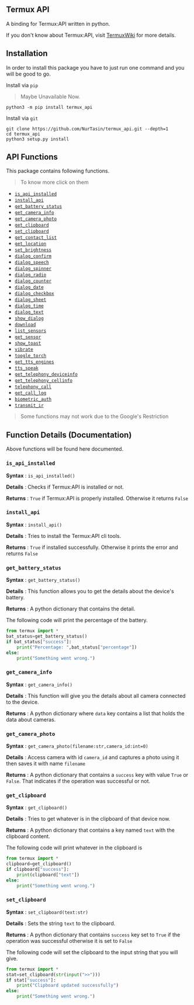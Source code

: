 ## Termux API

A binding for Termux:API written in python.

If you don't know about Termux:API, visit [TermuxWiki](https://wiki.termux.com/wiki/Termux:API) for more details.

## Installation
In order to install this package you have to just run one command and you will be good to go.

Install via `pip`
> Maybe Unavailable Now.
```console
python3 -m pip install termux_api
```

Install via `git`
```console
git clone https://github.com/NurTasin/termux_api.git --depth=1
cd termux_api
python3 setup.py install
```

## API Functions
This package contains following functions. 
> To know more click on them

- [`is_api_installed`](#is_api_installed)
- [`install_api`](#install_api)
- [`get_battery_status`](#get_battery_status)
- [`get_camera_info`](#get_camera_info)
- [`get_camera_photo`](#get_camera_photo)
- [`get_clipboard`](#get_clipboard)
- [`set_clipboard`](#set_clipboard)
- [`get_contact_list`](#get_contact_list)
- [`get_location`](#get_location)
- [`set_brightness`](#set_brightness)
- [`dialog_confirm`](#dialog_confirm)
- [`dialog_speech`](#dialog_speech)
- [`dialog_spinner`](#dialog_spinner)
- [`dialog_radio`](#dialog_radio)
- [`dialog_counter`](#dialog_counter)
- [`dialog_date`](#dialog_date)
- [`dialog_checkbox`](#dialog_checkbox)
- [`dialog_sheet`](#dialog_sheet)
- [`dialog_time`](#dialog_time)
- [`dialog_text`](#dialog_text)
- [`show_dialog`](#show_dialog)
- [`download`](#download)
- [`list_sensors`](#list_sensors)
- [`get_sensor`](#get_sensor)
- [`show_toast`](#show_toast)
- [`vibrate`](#vibrate)
- [`toogle_torch`](#toogle_torch)
- [`get_tts_engines`](#get_tts_engines)
- [`tts_speak`](#tts_speak)
- [`get_telephony_deviceinfo`](#get_telephony_deviceinfo)
- [`get_telephony_cellinfo`](#get_telephony_cellinfo)
- [`telephony_call`](#telephony_call)
- [`get_call_log`](#get_call_log)
- [`biometric_auth`](#biometric_auth)
- [`transmit_ir`](#transmit_ir)

> Some functions may not work due to the Google's Restriction

## Function Details (Documentation)
Above functions will be found here documented.


### `is_api_installed`
**Syntax** : `is_api_installed()`

**Details** : Checks if Termux:API is installed or not.

**Returns** : `True` if Termux:API is properly installed. Otherwise it returns `False`

### `install_api`
**Syntax** : `install_api()`

**Details** : Tries to install the Termux:API cli tools.

**Returns** : `True` if installed successfully. Otherwise it prints the error and returns `False`

### `get_battery_status`
**Syntax** : `get_battery_status()`

**Details** : This function allows you to get the details about the device's battery.

**Returns** : A python dictionary that contains the detail.

The following code will print the percentage of the battery.
```python
from termux import *
bat_status=get_battery_status()
if bat_status["success"]:
    print("Percentage: ",bat_status["percentage"])
else:
    print("Something went wrong.")
```

### `get_camera_info`
**Syntax** : `get_camera_info()`

**Details** : This function will give you the details about all camera connected to the device.

**Returns** : A python dictionary where `data` key contains a list that holds the data about cameras.

### `get_camera_photo` 
**Syntax** : `get_camera_photo(filename:str,camera_id:int=0)`

**Details** : Access camera with id `camera_id` and captures a photo using it then saves it with name `filename`

**Returns** : A python dictionary that contains a `success` key with value `True` or `False`. That indicates if the operation was successful or not.

### `get_clipboard`
**Syntax** : `get_clipboard()`

**Details** : Tries to get whatever is in the clipboard of that device now.

**Returns** : A python dictionary that contains a key named `text` with the clipboard content.

The following code will print whatever in the clipboard is
```python
from termux import *
clipboard=get_clipboard()
if clipboard["success"]:
    print(clipboard["text"])
else:
    print("Something went wrong.")
```

### `set_clipboard`
**Syntax** : `set_clipboard(text:str)`

**Details** : Sets the string `text` to the clipboard.

**Returns** : A python dictionary that contains `success` key set to `True` if the operation was successful otherwise it is set to `False`

The following code will set the clipboard to the input string that you will give.
```python
from termux import *
stat=set_clipboard(str(input(">>")))
if stat["success"]:
    print("Clipboard updated successfully")
else:
    print("Something went wrong.")
```